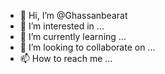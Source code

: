 - 👋 Hi, I’m @Ghassanbearat
- 👀 I’m interested in ...
- 🌱 I’m currently learning ...
- 💞️ I’m looking to collaborate on ...
- 📫 How to reach me ...

<!---
Ghassanbearat/Ghassanbearat is a ✨ special ✨ repository because its `README.md` (this file) appears on your GitHub profile.
You can click the Preview link to take a look at your changes.
--->
